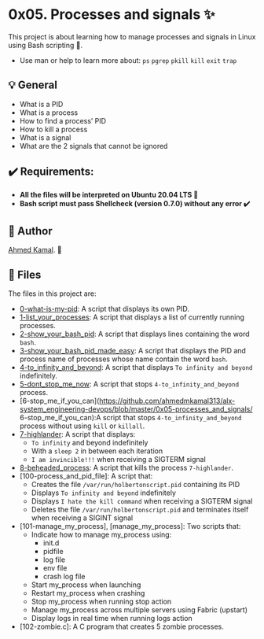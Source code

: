 # 0x05. Processes and signals :sparkles:
This project is about learning how to manage processes and signals in Linux using Bash scripting 🐚.

- Use man or help to learn more about:
`ps`
`pgrep`
`pkill`
`kill`
`exit`
`trap`

## :bulb: General 
- What is a PID
- What is a process
- How to find a process’ PID
- How to kill a process
- What is a signal
- What are the 2 signals that cannot be ignored

## :heavy_check_mark: Requirements:
- **All the files will be interpreted on Ubuntu 20.04 LTS 🐧**
- **Bash script must pass Shellcheck (version 0.7.0) without any error ✔️**

## :bust_in_silhouette: Author
[Ahmed Kamal](https://github.com/ahmedmkamal313). 👋

## :file_folder: Files 
The files in this project are:

- [0-what-is-my-pid](https://github.com/ahmedmkamal313/alx-system_engineering-devops/blob/master/0x05-processes_and_signals/0-what-is-my-pid): A script that displays its own PID.
- [1-list_your_processes](https://github.com/ahmedmkamal313/alx-system_engineering-devops/blob/master/0x05-processes_and_signals/1-list_your_processes): A script that displays a list of currently running processes.
- [2-show_your_bash_pid](https://github.com/ahmedmkamal313/alx-system_engineering-devops/blob/master/0x05-processes_and_signals/2-show_your_bash_pid): A script that displays lines containing the word `bash`.
- [3-show_your_bash_pid_made_easy](https://github.com/ahmedmkamal313/alx-system_engineering-devops/blob/master/0x05-processes_and_signals/3-show_your_bash_pid_made_easy): A script that displays the PID and process name of processes whose name contain the word `bash`.
- [4-to_infinity_and_beyond](https://github.com/ahmedmkamal313/alx-system_engineering-devops/blob/master/0x05-processes_and_signals/4-to_infinity_and_beyond): A script that displays `To infinity and beyond` indefinitely.
- [5-dont_stop_me_now](https://github.com/ahmedmkamal313/alx-system_engineering-devops/blob/master/0x05-processes_and_signals/5-dont_stop_me_now): A script that stops `4-to_infinity_and_beyond` process.
- [6-stop_me_if_you_can](https://github.com/ahmedmkamal313/alx-system_engineering-devops/blob/master/0x05-processes_and_signals/ 6-stop_me_if_you_can):A script that stops `4-to_infinity_and_beyond` process without using `kill` or `killall`.
- [7-highlander](https://github.com/ahmedmkamal313/alx-system_engineering-devops/blob/master/0x05-processes_and_signals/7-highlander): A script that displays:
  - `To infinity` and beyond indefinitely
  - With a `sleep 2` in between each iteration
  - `I am invincible!!!` when receiving a SIGTERM signal
- [8-beheaded_process](https://github.com/ahmedmkamal313/alx-system_engineering-devops/blob/master/0x05-processes_and_signals/8-beheaded_process): A script that kills the process `7-highlander`.
- [100-process_and_pid_file]: A script that:
  - Creates the file `/var/run/holbertonscript.pid` containing its PID
  - Displays `To infinity and beyond` indefinitely
  - Displays `I hate the kill command` when receiving a SIGTERM signal
  - Deletes the file `/var/run/holbertonscript.pid` and terminates itself when receiving a SIGINT signal
- [101-manage_my_process], [manage_my_process]: Two scripts that:
  - Indicate how to manage my_process using:
    - init.d
    - pidfile
    - log file
    - env file
    - crash log file
  - Start my_process when launching
  - Restart my_process when crashing
  - Stop my_process when running stop action
  - Manage my_process across multiple servers using Fabric (upstart)
  - Display logs in real time when running logs action
- [102-zombie.c]: A C program that creates 5 zombie processes.
